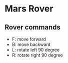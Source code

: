 # Mars Rover

## Rover commands 
- F: move forward
- B: move backward
- L: rotate left 90 degree
- R: rotate right 90 degree


